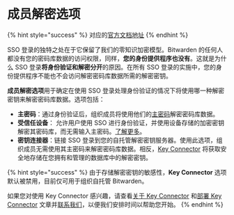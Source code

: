 # 成员解密选项

{% hint style="success" %}
对应的[官方文档地址](https://bitwarden.com/help/article/sso-decryption-options/)
{% endhint %}

SSO 登录的独特之处在于它保留了我们的零知识加密模型。Bitwarden 的任何人都没有您的密码库数据的访问权限，同样，**您的身份提供程序也没有**。这就是为什么 SSO 登录**将身份验证和解密分开**的原因。在所有 SSO 登录的实施中，您的身份提供程序不能也不会访问解密密码库数据所需的解密密钥。

**成员解密选项**用于确定在使用 SSO 登录处理身份验证的情况下将使用哪一种解密密钥来解密密码库数据。选项包括：

* **主密码**：通过身份验证后，组织成员将使用他们的[主密码](../account/log-in-and-unlock/your-master-password.md)解密密码库数据。
* **受信任设备**： 允许用户使用 SSO 进行身份验证，并使用设备存储的加密密钥解密其密码库，而无需输入主密码。[了解更多](../admin-console/login-with-sso/trusted-devices/about-trusted-devices.md)。
* **密钥连接器**：链接 SSO 登录到您的自托管解密密钥服务器。使用此选项，组织成员无需使用其主密码来解密密码库数据。相反，[Key Connector](../self-hosting/key-connector/about-key-connector.md) 将获取安全地存储在您拥有和管理的数据库中的解密密钥。

{% hint style="success" %}
由于存储解密密钥的敏感性，**Key Connector** 选项默认被禁用，目前仅可用于组织自托管 Bitwarden。

如果您对使用 Key Connector 感兴趣，请查看[关于 Key Connector](../self-hosting/key-connector/about-key-connector.md) 和[部署 Key Connector](../self-hosting/key-connector/deploy-key-connector.md) 文章并[联系我们](https://bitwarden.com/contact/)，以便我们安排时间以帮助您开始。
{% endhint %}
